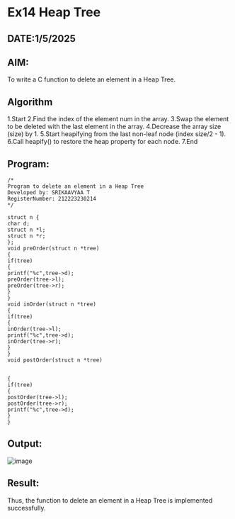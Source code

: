 # Ex14 Heap Tree
## DATE:1/5/2025
## AIM:
To write a C function to delete an element in a Heap Tree.

## Algorithm
1.Start
2.Find the index of the element num in the array.
3.Swap the element to be deleted with the last element in the array. 
4.Decrease the array size (size) by 1. 5.Start heapifying from the last non-leaf node (index size/2 - 1). 
6.Call heapify() to restore the heap property for each node. 
7.End

## Program:
```
/*
Program to delete an element in a Heap Tree
Developed by: SRIKAAVYAA T
RegisterNumber: 212223230214
*/

struct n { 
char d; 
struct n *l; 
struct n *r; 
};
void preOrder(struct n *tree) 
{ 
if(tree) 
{ 
printf("%c",tree->d); 
preOrder(tree->l); 
preOrder(tree->r); 
} 
} 
void inOrder(struct n *tree) 
{ 
if(tree) 
{ 
inOrder(tree->l); 
printf("%c",tree->d); 
inOrder(tree->r); 
} 
} 
void postOrder(struct n *tree) 
  
  
{ 
if(tree) 
{ 
postOrder(tree->l); 
postOrder(tree->r); 
printf("%c",tree->d); 
} 
} 
```

## Output:
![image](https://github.com/user-attachments/assets/e717ad2b-0dc5-4cef-a2c3-2734f3519151)



## Result:
Thus, the function to delete an element in a Heap Tree is implemented successfully.
